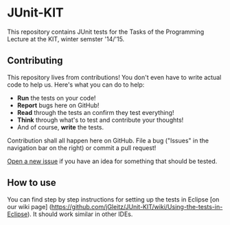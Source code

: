 # JUnit-KIT
This repository contains JUnit tests for the Tasks of the Programming Lecture at the KIT, winter semster '14/'15.
## Contributing
This repository lives from contributions! You don't even have to write actual code to help us. Here's what you can do to help:
* **Run** the tests on your code!
* **Report** bugs here on GitHub!
* **Read** through the tests an confirm they test everything!
* **Think** through what's to test and contribute your thoughts!
* And of course, **write** the tests.

Contribution shall all happen here on GitHub. File a bug ("Issues" in the navigation bar on the right) or commit a pull request!

[Open a new issue](https://github.com/jGleitz/JUnit-KIT/issues/new) if you have an idea for something that should be tested.
## How to use
You can find step by step instructions for setting up the tests in Eclipse [on our wiki page] (https://github.com/jGleitz/JUnit-KIT/wiki/Using-the-tests-in-Eclipse). It should work similar in other IDEs.
